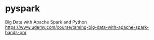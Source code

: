# pyspark
Big Data with Apache Spark and Python
https://www.udemy.com/course/taming-big-data-with-apache-spark-hands-on/
